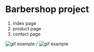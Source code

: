 # Barbershop project
 
1. index page
2. product page
3. contact page

 ![gif example](./img/7IsD.gif) / ![gif example](./img/7IsD.gif)
